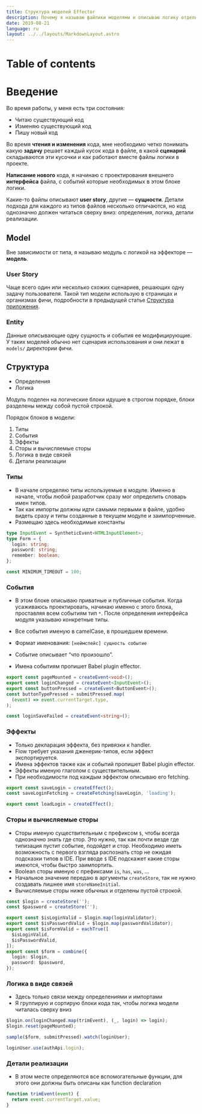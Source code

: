 ```yaml
---
title: Структура моделей Effector
description: Почему я называю файлики моделями и описываю логику отдельно от сторов и событий
date: 2019-08-21
language: ru
layout: ../../layouts/MarkdownLayout.astro
---
```


# Table of contents

# Введение

Во время работы, у меня есть три состояния:

- Читаю существующий код
- Изменяю существующий код
- Пишу новый код

Во время **чтения и изменения** кода, мне необходимо четко понимать какую **задачу** решает каждый кусок кода в файле, в какой **сценарий** складываются эти кусочки и как работают вместе файлы логики в проекте.

**Написание нового** кода, я начинаю с проектирования внешнего **интерфейса** файла, с событий которые необходимых в этом блоке логики.

Какие-то файлы описывают **user story**, другие — **сущности**. Детали подхода для каждого из типов файлов несколько отличаются, но код однозначно должен читаться сверху вниз: определения, логика, детали реализации.

## Model

Вне зависимости от типа, я называю модуль с логикой на эффекторе — **модель**.

### **User Story**

Чаще всего один или несколько схожих сценариев, решающих одну задачу пользователя. Такой тип модели использую в страницах и организмах фичи, подробности в предыдущей статье [Структура приложения].

### **Entity**

Данные описывающие одну сущность и события ее модифицирующие. У таких моделей обычно нет сценария использования и они лежат в `models/` директории фичи.

## Структура

- Определения
- Логика

Модуль поделен на логические блоки идущие в строгом порядке, блоки разделены между собой пустой строкой.

Порядок блоков в модели:

1. Типы
2. События
3. Эффекты
4. Сторы и вычисляемые сторы
5. Логика в виде связей
6. Детали реализации

### Типы

- В начале определяю типы используемые в модуле. Именно в начале, чтобы любой разработчик сразу мог определить словарь имен типов.
- Так как импорты должны идти самыми первыми в файле, удобно видеть сразу и типы созданные в текущем модуле и заимпорченные.
- Размещаю здесь необходимые константы

```ts
type InputEvent = SyntheticEvent<HTMLInputElement>;
type Form = {
  login: string;
  password: string;
  remember: boolean;
};

const MINIMUM_TIMEOUT = 100;
```

### События

- В этом блоке описываю приватные и публичные события. Когда усаживаюсь проектировать, начинаю именно с этого блока, проставляя всем событиям тип `*`. После определения интерфейса модуля указываю конкретные типы.

- Все события именую в camelCase, в прошедшем времени.
- Формат именования: `[неймспейс] сущность событие`
- Событие описывает “что произошло”.
- Имена событиям пропишет Babel plugin effector.

```ts
export const pageMounted = createEvent<void>();
export const loginChanged = createEvent<InputEvent>();
export const buttonPressed = createEvent<ButtonEvent>();
const buttonTypePressed = submitPressed.map(
  (event) => event.currentTarget.type,
);

const loginSaveFailed = createEvent<string>();
```

### Эффекты

- Только декларация эффекта, без привязки к handler.
- Flow требует указания дженерик-типов, если эффект экспортируется.
- Имена эффектов также как и событий пропишет Babel plugin effector.
- Эффекты именую глаголом с существительным.
- При необходимости под каждым эффектом описываю его fetching.

```ts
export const saveLogin = createEffect();
const saveLoginFetching = createFetching(saveLogin, 'loading');

export const loadLogin = createEffect();
```

### Сторы и вычисляемые сторы

- Сторы именую существительным с префиксом `$`, чтобы всегда однозначно знать где стор. Это нужно, так как почти везде где типизация пустит событие, подойдет и стор. Необходимо иметь возможность с первого взгляда распознать стор не ожидая подсказки типов в IDE. При вводе `$` IDE подскажет какие сторы имеются, чтобы быстро заимпортить.
- Boolean сторы именую с префиксами `is`, `has`, `was`, …
- Начальное значение передаю в аргументы `createStore`, так не нужно создавать лишнее имя `storeNameInitial`.
- Вычисляемые сторы ниже обычных и отделены пустой строкой.

```ts
const $login = createStore('');
const $password = createStore('');

export const $isLoginValid = $login.map(loginValidator);
export const $isPasswordValid = $login.map(passwordValidator);
export const $isFormValid = eachTrue([
  $isLoginValid,
  $isPasswordValid,
]);
export const $form = combine({
  login: $login,
  password: $password,
});
```

### Логика в виде связей

- Здесь только связи между определениями и импортами
- Я группирую и сортирую блоки кода так, чтобы логика модели читалась сверху вниз

```ts
$login.on(loginChanged.map(trimEvent), (_, login) => login);
$login.reset(pageMounted);

sample($form, submitPressed).watch(loginUser);

loginUser.use(authApi.login);
```

### Детали реализации

- В этом месте определяются все вспомогательные функции, для этого они должны быть описаны как function declaration

```ts
function trimEvent(event) {
  return event.currentTarget.value;
}
```

[структура приложения]: /ru/application-structure
